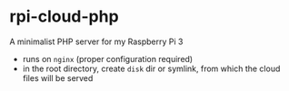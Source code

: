 # rpi-cloud-php

A minimalist PHP server for my Raspberry Pi 3

- runs on `nginx` (proper configuration required)
- in the root directory, create `disk` dir or symlink, 
  from which the cloud files will be served
